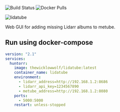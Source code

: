 ![Build Status](https://github.com/TheWicklowWolf/LidaTube/actions/workflows/main.yml/badge.svg)
![Docker Pulls](https://img.shields.io/docker/pulls/thewicklowwolf/lidatube.svg)

<p align="center">

  ![lidatube](https://github.com/TheWicklowWolf/LidaTube/assets/111055425/81b23a80-a42e-41b4-9acc-6072692620da)

</p>

Web GUI for adding missing Lidarr albums to metube.


## Run using docker-compose

```yaml
version: "2.1"
services:
  huntorr:
    image: thewicklowwolf/lidatube:latest
    container_name: lidatube
    environment:
      - lidarr_address=http://192.168.1.2:8686
      - lidarr_api_key=1234567890
      - metube_address=http://192.168.1.2:8080
    ports:
      - 5000:5000
    restart: unless-stopped
```

